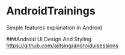 # AndroidTrainings
Simple features explanation in Android

###Android UI Design And Styling
https://github.com/ajitsing/androiduisessions
